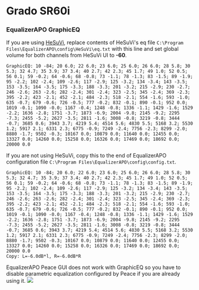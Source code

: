 # Grado SR60i
### EqualizerAPO GraphicEQ
If you are using [HeSuVi](https://sourceforge.net/projects/hesuvi/), replace contents of HeSuVi's eq file `C:\Program Files\EqualizerAPO\config\HeSuVi\eq.txt` with this line and set global volume for both channels from HeSuVi UI to **-60**.
```
GraphicEQ: 10 -84; 20 6.0; 22 6.0; 23 6.0; 25 6.0; 26 6.0; 28 5.8; 30 5.3; 32 4.7; 35 3.9; 37 3.4; 40 2.7; 42 2.3; 45 1.7; 49 1.0; 52 0.5; 56 0.1; 59 -0.2; 64 -0.6; 68 -0.8; 73 -1.1; 78 -1.3; 83 -1.5; 89 -1.9; 95 -2.2; 102 -2.4; 109 -2.6; 117 -2.9; 125 -3.2; 134 -3.4; 143 -3.5; 153 -3.5; 164 -3.5; 175 -3.3; 188 -3.3; 201 -3.2; 215 -2.9; 230 -2.7; 246 -2.6; 263 -2.6; 282 -2.4; 301 -2.4; 323 -2.5; 345 -2.4; 369 -2.3; 395 -2.2; 423 -2.1; 452 -2.1; 484 -2.3; 518 -2.1; 554 -1.6; 593 -1.0; 635 -0.7; 679 -0.6; 726 -0.5; 777 -0.2; 832 -0.1; 890 -0.1; 952 0.0; 1019 -0.1; 1090 -0.0; 1167 -0.4; 1248 -0.8; 1336 -1.1; 1429 -1.6; 1529 -2.2; 1636 -2.8; 1751 -3.7; 1873 -6.9; 2004 -9.8; 2145 -9.2; 2295 -7.3; 2455 -5.2; 2627 -3.5; 2811 -1.6; 3008 -0.8; 3219 -0.8; 3444 -0.7; 3685 0.6; 3943 3.7; 4219 5.4; 4514 5.6; 4830 5.5; 5168 3.2; 5530 1.2; 5917 2.1; 6331 2.3; 6775 -0.9; 7249 -2.4; 7756 -2.3; 8299 -2.0; 8880 -1.7; 9502 -0.3; 10167 0.0; 10879 0.0; 11640 0.0; 12455 0.0; 13327 0.0; 14260 0.0; 15258 0.0; 16326 0.0; 17469 0.0; 18692 0.0; 20000 0.0
```
If you are not using HeSuVi, copy this to the end of EqualizerAPO configuration file `C:\Program Files\EqualizerAPO\config\config.txt`.
```
GraphicEQ: 10 -84; 20 6.0; 22 6.0; 23 6.0; 25 6.0; 26 6.0; 28 5.8; 30 5.3; 32 4.7; 35 3.9; 37 3.4; 40 2.7; 42 2.3; 45 1.7; 49 1.0; 52 0.5; 56 0.1; 59 -0.2; 64 -0.6; 68 -0.8; 73 -1.1; 78 -1.3; 83 -1.5; 89 -1.9; 95 -2.2; 102 -2.4; 109 -2.6; 117 -2.9; 125 -3.2; 134 -3.4; 143 -3.5; 153 -3.5; 164 -3.5; 175 -3.3; 188 -3.3; 201 -3.2; 215 -2.9; 230 -2.7; 246 -2.6; 263 -2.6; 282 -2.4; 301 -2.4; 323 -2.5; 345 -2.4; 369 -2.3; 395 -2.2; 423 -2.1; 452 -2.1; 484 -2.3; 518 -2.1; 554 -1.6; 593 -1.0; 635 -0.7; 679 -0.6; 726 -0.5; 777 -0.2; 832 -0.1; 890 -0.1; 952 0.0; 1019 -0.1; 1090 -0.0; 1167 -0.4; 1248 -0.8; 1336 -1.1; 1429 -1.6; 1529 -2.2; 1636 -2.8; 1751 -3.7; 1873 -6.9; 2004 -9.8; 2145 -9.2; 2295 -7.3; 2455 -5.2; 2627 -3.5; 2811 -1.6; 3008 -0.8; 3219 -0.8; 3444 -0.7; 3685 0.6; 3943 3.7; 4219 5.4; 4514 5.6; 4830 5.5; 5168 3.2; 5530 1.2; 5917 2.1; 6331 2.3; 6775 -0.9; 7249 -2.4; 7756 -2.3; 8299 -2.0; 8880 -1.7; 9502 -0.3; 10167 0.0; 10879 0.0; 11640 0.0; 12455 0.0; 13327 0.0; 14260 0.0; 15258 0.0; 16326 0.0; 17469 0.0; 18692 0.0; 20000 0.0
Copy: L=-6.0dB*l, R=-6.0dB*R
```
EqualizerAPO Peace GUI does not work with GraphicEQ so you have to disable parametric equalization configured by Peace if you are already using it.
![](https://raw.githubusercontent.com/jaakkopasanen/AutoEq/master/results/Innerfidelity%202017/innerfidelity/onear/Grado%20SR60i/Grado%20SR60i.png)
